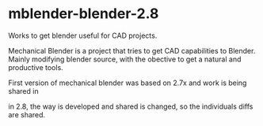 # mblender-blender-2.8

Works to get blender useful for CAD projects.

Mechanical Blender is a project that tries to get CAD capabilities to Blender. Mainly modifying 
blender source, with the obective to get a natural and productive tools.

First version of mechanical blender was based on 2.7x and work is being shared in

in 2.8, the way is developed and shared is changed, so the individuals diffs are shared.  

